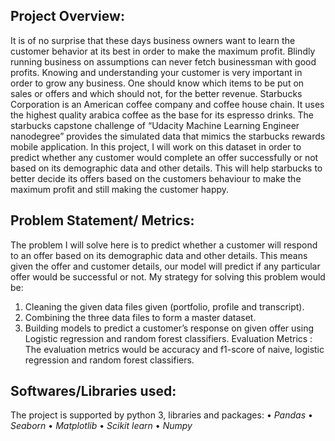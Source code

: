## Project Overview:

It is of no surprise that these days business owners want to learn the customer behavior at its best in order to make the maximum profit. Blindly running business on assumptions can never fetch businessman with good profits. Knowing and understanding your customer is very important in order to grow any business. One should know which items to be put on sales or offers and which should not, for the better revenue. Starbucks Corporation is an American coffee company and coffee house chain. It uses the highest quality arabica coffee as the base for its espresso drinks. The starbucks capstone challenge of “Udacity Machine Learning Engineer nanodegree” provides the simulated data that mimics the starbucks rewards mobile application. In this project, I will work on this dataset in order to predict whether any customer would complete an offer successfully or not based on its demographic data and other details. This will help starbucks to better decide its offers based on the customers behaviour to make the maximum profit and still making the customer happy.

## Problem Statement/ Metrics:

The problem I will solve here is to predict whether a customer will respond to an offer based on its demographic data and other details. This means given the offer and customer details, our model will predict if any particular offer would be successful or not. 
My strategy for solving this problem would be:
1. Cleaning the given data files given (portfolio, profile and transcript).
2. Combining the three data files to form a master dataset.
3. Building models to predict a customer’s response on given offer using Logistic regression and random forest classifiers.
Evaluation Metrics : The evaluation metrics would be accuracy and f1-score of naive, logistic regression and random forest classifiers.

## Softwares/Libraries used:

The project is supported by python 3, libraries and packages:
    • *Pandas*
    • *Seaborn*
    • *Matplotlib*
    • *Scikit learn* 
    • *Numpy*
